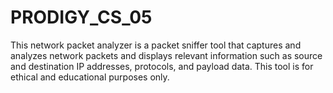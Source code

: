 # PRODIGY_CS_05
This network packet analyzer is a packet sniffer tool that captures and analyzes network packets and displays relevant information such as source and destination IP addresses, protocols, and payload data. This tool is for ethical and educational purposes only.
